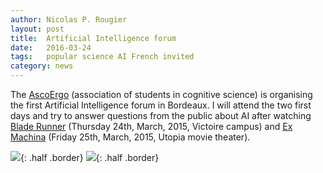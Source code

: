 ```yaml
---
author: Nicolas P. Rougier
layout: post
title:  Artificial Intelligence forum
date:   2016-03-24
tags:   popular science AI French invited
category: news
---
```


The [AscoErgo] (association of students in cognitive science) is organising the
first Artificial Intelligence forum in Bordeaux. I will attend the two first
days and try to answer questions from the public about AI after watching
[Blade Runner] (Thursday 24th, March, 2015, Victoire campus) and [Ex Machina]
(Friday 25th, March, 2015, Utopia movie theater).

[AscoErgo]: http://ascoergo.fr
[Blade Runner]: http://www.imdb.com/title/tt0083658/
[Ex Machina]: http://www.imdb.com/title/tt0470752/

![]({{site.baseurl}}/images/ExMachina.jpg){: .half .border}
![]({{site.baseurl}}/images/BladeRunner.jpg){: .half .border}
